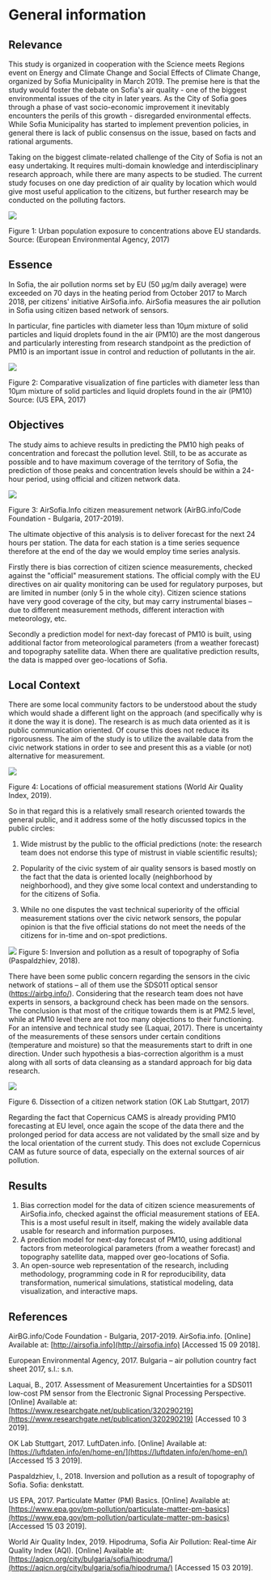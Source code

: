 

# General information
## Relevance

This study is organized in cooperation with the Science meets Regions event on Energy and Climate Change and Social Effects of Climate Change, organized by Sofia Municipality in March 2019. The premise here is that the study would foster the debate on Sofia&#39;s air quality - one of the biggest environmental issues of the city in later years. As the City of Sofia goes through a phase of vast socio-economic improvement it inevitably encounters the perils of this growth - disregarded environmental effects. While Sofia Municipality has started to implement prevention policies, in general there is lack of public consensus on the issue, based on facts and rational arguments.

Taking on the biggest climate-related challenge of the City of Sofia is not an easy undertaking. It requires multi-domain knowledge and interdisciplinary research approach, while there are many aspects to be studied. The current study focuses on one day prediction of air quality by location which would give most useful application to the citizens, but further research may be conducted on the polluting factors.

 ![](/media/1.png)

Figure 1: Urban population exposure to concentrations above EU standards. Source: (European Environmental Agency, 2017)

## Essence

In Sofia, the air pollution norms set by EU (50 µg/m daily average) were exceeded on 70 days in the heating period from October 2017 to March 2018, per citizens&#39; initiative AirSofia.info. AirSofia measures the air pollution in Sofia using citizen based network of sensors.

In particular, fine particles with diameter less than 10µm mixture of solid particles and liquid droplets found in the air (PM10) are the most dangerous and particularly interesting from research standpoint as the prediction of PM10 is an important issue in control and reduction of pollutants in the air.

 ![](/media/pm10size.png)

Figure 2: Comparative visualization of fine particles with diameter less than 10µm mixture of solid particles and liquid droplets found in the air (PM10) Source: (US EPA, 2017)

## Objectives

The study aims to achieve results in predicting the PM10 high peaks of concentration and forecast the pollution level. Still, to be as accurate as possible and to have maximum coverage of the territory of Sofia, the prediction of those peaks and concentration levels should be within a 24-hour period, using official and citizen network data.

 ![](/media/sofia_info.png)

Figure 3: AirSofia.Info citizen measurement network (AirBG.info/Code Foundation - Bulgaria, 2017-2019).

The ultimate objective of this analysis is to deliver forecast for the next 24 hours per station. The data for each station is a time series sequence therefore at the end of the day we would employ time series analysis.

Firstly there is bias correction of citizen science measurements, checked against the &quot;official&quot; measurement stations.  The official comply with the EU directives on air quality monitoring can be used for regulatory purposes, but are limited in number (only 5 in the whole city). Citizen science stations have very good coverage of the city, but may carry instrumental biases – due to different measurement methods, different interaction with meteorology, etc.

Secondly a prediction model for next-day forecast of PM10 is built, using additional factor from meteorological parameters (from a weather forecast) and topography satellite data. When there are qualitative prediction results, the data is mapped over geo-locations of Sofia.

## Local Context

There are some local community factors to be understood about the study which would shade a different light on the approach (and specifically why is it done the way it is done). The research is as much data oriented as it is public communication oriented. Of course this does not reduce its rigorousness. The aim of the study is to utilize the available data from the civic network stations in order to see and present this as a viable (or not) alternative for measurement.

 ![](/media/aqi.png)

Figure 4: Locations of official measurement stations (World Air Quality Index, 2019).

So in that regard this is a relatively small research oriented towards the general public, and it address some of the hotly discussed topics in the public circles:

1) Wide mistrust by the public to the official predictions (note: the research team does not endorse this type of mistrust in viable scientific results);

2) Popularity of the civic system of air quality sensors is based mostly on the fact that the data is oriented locally (neighborhood by neighborhood), and they give some local context and understanding to for the citizens of Sofia.

3) While no one disputes the vast technical superiority of the official measurement stations over the civic network sensors, the popular opinion is that the five official stations do not meet the needs of the citizens for in-time and on-spot predictions.

 ![](/media/inversia.png)
Figure 5: Inversion and pollution as a result of topography of Sofia (Paspaldzhiev, 2018).

There have been some public concern regarding the sensors in the civic network of stations – all of them use the SDS011 optical sensor (https://airbg.info/). Considering that the research team does not have experts in sensors, a background check has been made on the sensors. The conclusion is that most of the critique towards them is at PM2.5 level, while at PM10 level there are not too many objections to their functioning. For an intensive and technical study see (Laquai, 2017). There is uncertainty of the measurements of these sensors under certain conditions (temperature and moisture) so that the measurements start to drift in one direction. Under such hypothesis a bias-correction algorithm is a must along with all sorts of data cleansing as a standard approach for big data research.

 ![](/media/sensor_assembly.png)

Figure 6. Dissection of a citizen network station (OK Lab Stuttgart, 2017)

Regarding the fact that Copernicus CAMS is already providing PM10 forecasting at EU level, once again the scope of the data there and the prolonged period for data access are not validated by the small size and by the local orientation of the current study. This does not exclude Copernicus CAM as future source of data, especially on the external sources of air pollution.

## Results

1. Bias correction model for the data of citizen science measurements of AirSofia.info, checked against the official measurement stations of EEA. This is a most useful result in itself, making the widely available data usable for research and information purposes.
2. A prediction model for next-day forecast of PM10, using additional factors from meteorological parameters (from a weather forecast) and topography satellite data, mapped over geo-locations of Sofia.
3. An open-source web representation of the research, including methodology, programming code in R for reproducibility, data transformation, numerical simulations, statistical modeling, data visualization, and interactive maps.



## References

AirBG.info/Code Foundation - Bulgaria, 2017-2019. AirSofia.info. [Online] Available at: [http://airsofia.info](http://airsofia.info) [Accessed 15 09 2018].

European Environmental Agency, 2017. Bulgaria – air pollution country fact sheet 2017, s.l.: s.n.

Laquai, B., 2017. Assessment of Measurement Uncertainties for a SDS011 low-cost PM sensor from the Electronic Signal Processing Perspective. [Online] Available at: [https://www.researchgate.net/publication/320290219](https://www.researchgate.net/publication/320290219) [Accessed 10 3 2019].

OK Lab Stuttgart, 2017. LuftDaten.info. [Online] Available at: [https://luftdaten.info/en/home-en/](https://luftdaten.info/en/home-en/) [Accessed 15 3 2019].

Paspaldzhiev, I., 2018. Inversion and pollution as a result of topography of Sofia. Sofia: denkstatt.

US EPA, 2017. Particulate Matter (PM) Basics. [Online] Available at: [https://www.epa.gov/pm-pollution/particulate-matter-pm-basics](https://www.epa.gov/pm-pollution/particulate-matter-pm-basics) [Accessed 15 03 2019].

World Air Quality Index, 2019. Hipodruma, Sofia Air Pollution: Real-time Air Quality Index (AQI). [Online] Available at: [https://aqicn.org/city/bulgaria/sofia/hipodruma/](https://aqicn.org/city/bulgaria/sofia/hipodruma/) [Accessed 15 03 2019].

